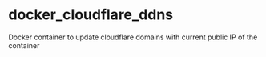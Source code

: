 # docker_cloudflare_ddns
Docker container to update cloudflare domains with current public IP of the container
